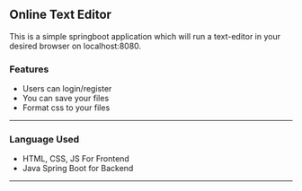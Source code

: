 ## Online Text Editor

This is a simple springboot application which will run a text-editor in your desired browser on localhost:8080.

### Features

* Users can login/register
* You can save your files
* Format css to your files

----

### Language Used

* HTML, CSS, JS For Frontend
* Java Spring Boot for Backend

----


